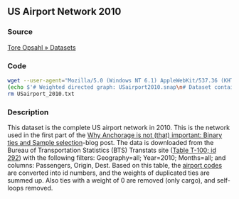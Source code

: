 US Airport Network 2010
-----------------------

### Source ###

[Tore Opsahl » Datasets](http://toreopsahl.com/datasets/#usairports)

### Code ###

```bash
wget --user-agent="Mozilla/5.0 (Windows NT 6.1) AppleWebKit/537.36 (KHTML, like Gecko) Chrome/41.0.2228.0 Safari/537.36" http://opsahl.co.uk/tnet/datasets/USairport_2010.txt
(echo $'# Weighted directed graph: USairport2010.snap\n# Dataset containing the complete US airport network in 2010, where weights represent number of seats available on scheduled flights between airports (weights of duplicate edges are summed).\n# Nodes: 1574 Edges: 28236\n# FromNodeId  ToNodeId  EdgeW'; cat USairport_2010.txt) > USairport2010.snap
rm USairport_2010.txt
```

### Description ###

This dataset is the complete US airport network in 2010. This is the network used in the first part of the [Why Anchorage is not (that) important: Binary ties and Sample selection](http://toreopsahl.com/2011/08/12/why-anchorage-is-not-that-important-binary-ties-and-sample-selection/)-blog post. The data is downloaded from the Bureau of Transportation Statistics (BTS) Transtats site ([Table T-100; id 292](http://www.transtats.bts.gov/DL_SelectFields.asp?Table_ID=292)) with the following filters: Geography=all; Year=2010; Months=all; and columns: Passengers, Origin, Dest. Based on this table, the [airport codes](http://opsahl.co.uk/tnet/datasets/USairport_2010_codes.txt) are converted into id numbers, and the weights of duplicated ties are summed up. Also ties with a weight of 0 are removed (only cargo), and self-loops removed.
